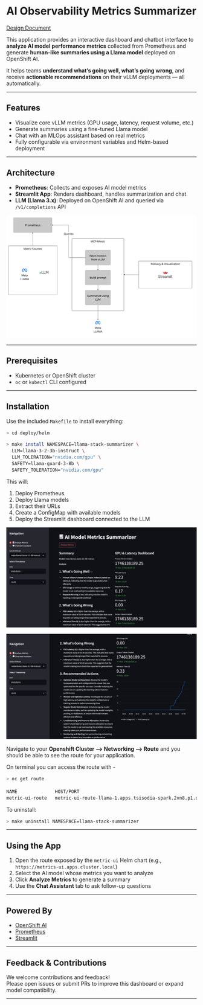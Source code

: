 # AI Observability Metrics Summarizer

[Design Document](https://docs.google.com/document/d/1bXBCL4fbPlRqQxwhGX1p12CS_E6-9oOyFnYSpbQskyI/edit?usp=sharing)

This application provides an interactive dashboard and chatbot interface to **analyze AI model performance metrics** collected from Prometheus and generate **human-like summaries using a Llama model** deployed on OpenShift AI.

It helps teams **understand what’s going well, what’s going wrong**, and receive **actionable recommendations** on their vLLM deployments — all automatically.

---

## Features

- Visualize core vLLM metrics (GPU usage, latency, request volume, etc.)
- Generate summaries using a fine-tuned Llama model
- Chat with an MLOps assistant based on real metrics
- Fully configurable via environment variables and Helm-based deployment

---

## Architecture

- **Prometheus**: Collects and exposes AI model metrics  
- **Streamlit App**: Renders dashboard, handles summarization and chat  
- **LLM (Llama 3.x)**: Deployed on OpenShift AI and queried via `/v1/completions` API  

![Architecture](docs/img/arch.jpg)

---

## Prerequisites

- Kubernetes or OpenShift cluster
- `oc` or `kubectl` CLI configured

---

## Installation

Use the included `Makefile` to install everything:

```bash
> cd deploy/helm
```

```bash
> make install NAMESPACE=llama-stack-summarizer \
  LLM=llama-3-2-3b-instruct \
  LLM_TOLERATION="nvidia.com/gpu" \
  SAFETY=llama-guard-3-8b \
  SAFETY_TOLERATION="nvidia.com/gpu"
```

This will:

1. Deploy Prometheus  
2. Deploy Llama models 
3. Extract their URLs  
4. Create a ConfigMap with available models  
5. Deploy the Streamlit dashboard connected to the LLM  

![UI](docs/img/UI-dash-1.png)

![UI-1](docs/img/UI-dash-2.png)

Navigate to your **Openshift Cluster --> Networking --> Route** and you should be able to see the route for your application.

On terminal you can access the route with -

```bash
> oc get route

NAME              HOST/PORT                                                               PATH   SERVICES        PORT   TERMINATION     WILDCARD
metric-ui-route   metric-ui-route-llama-1.apps.tsisodia-spark.2vn8.p1.openshiftapps.com          metric-ui-svc   8501   edge/Redirect   None
```

To uninstall:
```bash
> make uninstall NAMESPACE=llama-stack-summarizer
```

---

## Using the App

1. Open the route exposed by the `metric-ui` Helm chart (e.g., `https://metrics-ui.apps.cluster.local`)
2. Select the AI model whose metrics you want to analyze
3. Click **Analyze Metrics** to generate a summary
4. Use the **Chat Assistant** tab to ask follow-up questions

---

## Powered By

- [OpenShift AI](https://www.redhat.com/en/technologies/cloud-computing/openshift/openshift-ai)
- [Prometheus](https://prometheus.io/)
- [Streamlit](https://streamlit.io/)

---

## Feedback & Contributions

We welcome contributions and feedback!  
Please open issues or submit PRs to improve this dashboard or expand model compatibility.

---

